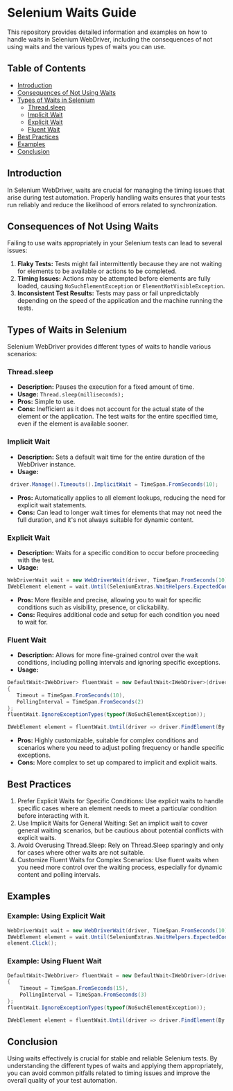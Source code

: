 # Selenium Waits Guide

This repository provides detailed information and examples on how to handle waits in Selenium WebDriver, including the consequences of not using waits and the various types of waits you can use.

## Table of Contents

- [Introduction](#introduction)
- [Consequences of Not Using Waits](#consequences-of-not-using-waits)
- [Types of Waits in Selenium](#types-of-waits-in-selenium)
  - [Thread.sleep](#threadsleeptime)
  - [Implicit Wait](#implicit-wait)
  - [Explicit Wait](#explicit-wait)
  - [Fluent Wait](#fluent-wait)
- [Best Practices](#best-practices)
- [Examples](#examples)
- [Conclusion](#conclusion)

## Introduction

In Selenium WebDriver, waits are crucial for managing the timing issues that arise during test automation. Properly handling waits ensures that your tests run reliably and reduce the likelihood of errors related to synchronization.

## Consequences of Not Using Waits

Failing to use waits appropriately in your Selenium tests can lead to several issues:

1. **Flaky Tests:** Tests might fail intermittently because they are not waiting for elements to be available or actions to be completed.
2. **Timing Issues:** Actions may be attempted before elements are fully loaded, causing `NoSuchElementException` or `ElementNotVisibleException`.
3. **Inconsistent Test Results:** Tests may pass or fail unpredictably depending on the speed of the application and the machine running the tests.

## Types of Waits in Selenium

Selenium WebDriver provides different types of waits to handle various scenarios:

### Thread.sleep

- **Description:** Pauses the execution for a fixed amount of time.
- **Usage:** `Thread.sleep(milliseconds);`
- **Pros:** Simple to use.
- **Cons:** Inefficient as it does not account for the actual state of the element or the application. The test waits for the entire specified time, even if the element is available sooner.

### Implicit Wait

- **Description:** Sets a default wait time for the entire duration of the WebDriver instance.
- **Usage:** 
 ```csharp
  driver.Manage().Timeouts().ImplicitWait = TimeSpan.FromSeconds(10);
 ```
- **Pros:** Automatically applies to all element lookups, reducing the need for explicit wait statements.
- **Cons:** Can lead to longer wait times for elements that may not need the full duration, and it's not always suitable for dynamic content.

### Explicit Wait
- **Description:** Waits for a specific condition to occur before proceeding with the test.
- **Usage:**
 ```csharp
 WebDriverWait wait = new WebDriverWait(driver, TimeSpan.FromSeconds(10));
 IWebElement element = wait.Until(SeleniumExtras.WaitHelpers.ExpectedConditions.ElementIsVisible(By.Id("elementId")));
 ```
- **Pros:** More flexible and precise, allowing you to wait for specific conditions such as visibility, presence, or clickability.
- **Cons:** Requires additional code and setup for each condition you need to wait for.
  
### Fluent Wait
- **Description:** Allows for more fine-grained control over the wait conditions, including polling intervals and ignoring specific exceptions.
- **Usage:**
 ```csharp
DefaultWait<IWebDriver> fluentWait = new DefaultWait<IWebDriver>(driver)
{
    Timeout = TimeSpan.FromSeconds(10),
    PollingInterval = TimeSpan.FromSeconds(2)
};
fluentWait.IgnoreExceptionTypes(typeof(NoSuchElementException));

IWebElement element = fluentWait.Until(driver => driver.FindElement(By.Id("elementId")));
```
- **Pros:** Highly customizable, suitable for complex conditions and scenarios where you need to adjust polling frequency or handle specific exceptions.
- **Cons:** More complex to set up compared to implicit and explicit waits.

## Best Practices
1. Prefer Explicit Waits for Specific Conditions: Use explicit waits to handle specific cases where an element needs to meet a particular condition before interacting with it.
2. Use Implicit Waits for General Waiting: Set an implicit wait to cover general waiting scenarios, but be cautious about potential conflicts with explicit waits.
3. Avoid Overusing Thread.Sleep: Rely on Thread.Sleep sparingly and only for cases where other waits are not suitable.
4. Customize Fluent Waits for Complex Scenarios: Use fluent waits when you need more control over the waiting process, especially for dynamic content and polling intervals.

## Examples

### Example: Using Explicit Wait
```csharp
WebDriverWait wait = new WebDriverWait(driver, TimeSpan.FromSeconds(10));
IWebElement element = wait.Until(SeleniumExtras.WaitHelpers.ExpectedConditions.ElementToBeClickable(By.Id("submitButton")));
element.Click();
```

### Example: Using Fluent Wait
```csharp
DefaultWait<IWebDriver> fluentWait = new DefaultWait<IWebDriver>(driver)
{
    Timeout = TimeSpan.FromSeconds(15),
    PollingInterval = TimeSpan.FromSeconds(3)
};
fluentWait.IgnoreExceptionTypes(typeof(NoSuchElementException));

IWebElement element = fluentWait.Until(driver => driver.FindElement(By.Id("dynamicElement")));
```
## Conclusion
Using waits effectively is crucial for stable and reliable Selenium tests. By understanding the different types of waits and applying them appropriately, you can avoid common pitfalls related to timing issues and improve the overall quality of your test automation.
